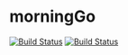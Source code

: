 morningGo
=========

[![Build Status](https://travis-ci.org/masahide/morningGo.svg?branch=master)](https://travis-ci.org/masahide/morningGo)
[![Build Status](https://drone.io/github.com/masahide/morningGo/status.png)](https://drone.io/github.com/masahide/morningGo/latest)

